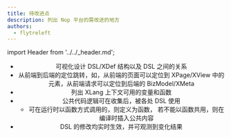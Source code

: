 ```yaml
---
title: 待改进点
description: 列出 Nop 平台的需改进的地方
authors:
  - flytreleft
---
```


import Header from '../../\_header.md';

<Header />

- 可视化设计 DSL/XDef 结构以及 DSL 之间的关系
- 从前端到后端的定位跳转，如，从前端的页面可以定位到
  XPage/XView 中的元素，从前端请求可以定位到后端的 BizModel/XMeta
- 列出 XLang 上下文可用的变量和函数
- 公共代码逻辑可在收集后，被各处 DSL 使用
  - 可在运行时以函数方式调用的，则定义为函数，
    若不能以函数共用，则在编译时插入公共内容
- DSL 的修改均实时生效，并可观测到变化结果
